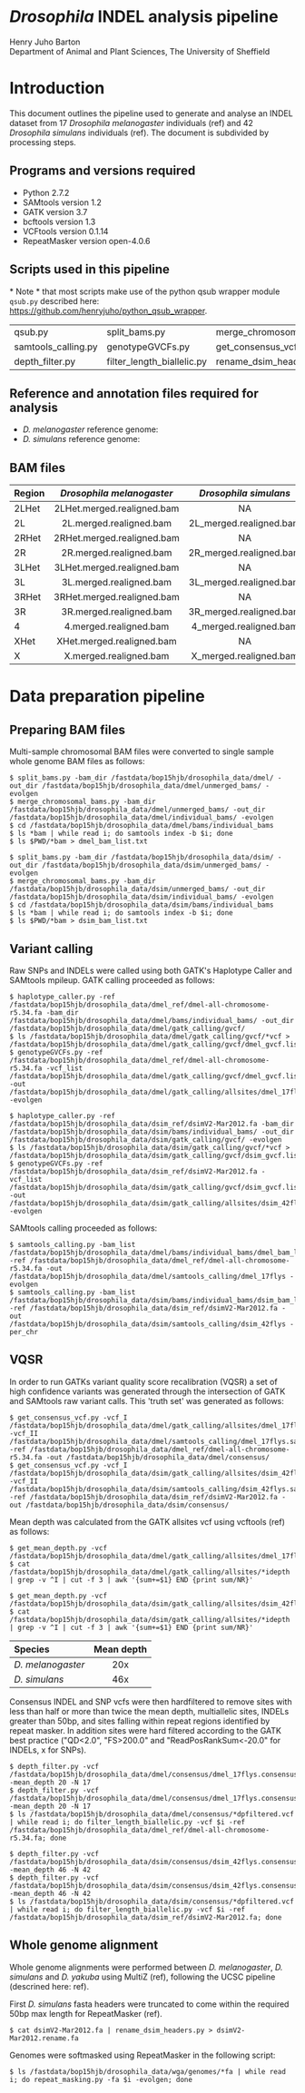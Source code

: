 # *Drosophila* INDEL analysis pipeline
Henry Juho Barton  
Department of Animal and Plant Sciences, The University of Sheffield  

# Introduction

This document outlines the pipeline used to generate and analyse an INDEL dataset from 17 *Drosophila melanogaster* individuals (ref) and 42 *Drosophila simulans* individuals (ref). The document is subdivided by processing steps.

## Programs and versions required

  * Python 2.7.2
  * SAMtools version 1.2
  * GATK version 3.7
  * bcftools version 1.3
  * VCFtools version 0.1.14
  * RepeatMasker version open-4.0.6

## Scripts used in this pipeline

\* Note \* that most scripts make use of the python qsub wrapper module ```qsub.py``` described here: <https://github.com/henryjuho/python_qsub_wrapper>.


|                            |                            |                             |                             |
|:---------------------------|:---------------------------|:----------------------------|:----------------------------|
| qsub.py                    | split_bams.py              | merge_chromosomal_bams.py   | haplotype_caller.py         |
| samtools_calling.py        | genotypeGVCFs.py           | get_consensus_vcf.py        | get_mean_depth.py           |
| depth_filter.py            | filter_length_biallelic.py | rename_dsim_headers.py      | repeat_masking.py           |


## Reference and annotation files required for analysis

  * *D. melanogaster* reference genome: 
  * *D. simulans* reference genome:
  
## BAM files

| Region                     | _Drosophila melanogaster_   | _Drosophila simulans_     |
|:---------------------------|:---------------------------:|:-------------------------:|
| 2LHet                      | 2LHet.merged.realigned.bam  |    NA                     |
| 2L                         | 2L.merged.realigned.bam     | 2L_merged.realigned.bam   |
| 2RHet                      | 2RHet.merged.realigned.bam  |    NA                     |
| 2R                         | 2R.merged.realigned.bam     | 2R_merged.realigned.bam   |
| 3LHet                      | 3LHet.merged.realigned.bam  |    NA                     |
| 3L                         | 3L.merged.realigned.bam     | 3L_merged.realigned.bam   |
| 3RHet                      | 3RHet.merged.realigned.bam  |    NA                     |
| 3R                         | 3R.merged.realigned.bam     | 3R_merged.realigned.bam   |
| 4                          | 4.merged.realigned.bam      | 4_merged.realigned.bam    |
| XHet                       | XHet.merged.realigned.bam   |    NA                     |
| X                          | X.merged.realigned.bam      | X_merged.realigned.bam    |


# Data preparation pipeline
## Preparing BAM files

Multi-sample chromosomal BAM files were converted to single sample whole genome BAM files as follows:

```
$ split_bams.py -bam_dir /fastdata/bop15hjb/drosophila_data/dmel/ -out_dir /fastdata/bop15hjb/drosophila_data/dmel/unmerged_bams/ -evolgen
$ merge_chromosomal_bams.py -bam_dir /fastdata/bop15hjb/drosophila_data/dmel/unmerged_bams/ -out_dir /fastdata/bop15hjb/drosophila_data/dmel/individual_bams/ -evolgen
$ cd /fastdata/bop15hjb/drosophila_data/dmel/bams/individual_bams
$ ls *bam | while read i; do samtools index -b $i; done
$ ls $PWD/*bam > dmel_bam_list.txt

$ split_bams.py -bam_dir /fastdata/bop15hjb/drosophila_data/dsim/ -out_dir /fastdata/bop15hjb/drosophila_data/dsim/unmerged_bams/ -evolgen
$ merge_chromosomal_bams.py -bam_dir /fastdata/bop15hjb/drosophila_data/dsim/unmerged_bams/ -out_dir /fastdata/bop15hjb/drosophila_data/dsim/individual_bams/ -evolgen
$ cd /fastdata/bop15hjb/drosophila_data/dsim/bams/individual_bams
$ ls *bam | while read i; do samtools index -b $i; done
$ ls $PWD/*bam > dsim_bam_list.txt
```

## Variant calling

Raw SNPs and INDELs were called using both GATK's Haplotype Caller and SAMtools mpileup. GATK calling proceeded as follows:

```
$ haplotype_caller.py -ref /fastdata/bop15hjb/drosophila_data/dmel_ref/dmel-all-chromosome-r5.34.fa -bam_dir /fastdata/bop15hjb/drosophila_data/dmel/bams/individual_bams/ -out_dir /fastdata/bop15hjb/drosophila_data/dmel/gatk_calling/gvcf/
$ ls /fastdata/bop15hjb/drosophila_data/dmel/gatk_calling/gvcf/*vcf > /fastdata/bop15hjb/drosophila_data/dmel/gatk_calling/gvcf/dmel_gvcf.list
$ genotypeGVCFs.py -ref /fastdata/bop15hjb/drosophila_data/dmel_ref/dmel-all-chromosome-r5.34.fa -vcf_list /fastdata/bop15hjb/drosophila_data/dmel/gatk_calling/gvcf/dmel_gvcf.list -out /fastdata/bop15hjb/drosophila_data/dmel/gatk_calling/allsites/dmel_17flys.gatk.allsites.vcf -evolgen

$ haplotype_caller.py -ref /fastdata/bop15hjb/drosophila_data/dsim_ref/dsimV2-Mar2012.fa -bam_dir /fastdata/bop15hjb/drosophila_data/dsim/bams/individual_bams/ -out_dir /fastdata/bop15hjb/drosophila_data/dsim/gatk_calling/gvcf/ -evolgen
$ ls /fastdata/bop15hjb/drosophila_data/dsim/gatk_calling/gvcf/*vcf > /fastdata/bop15hjb/drosophila_data/dsim/gatk_calling/gvcf/dsim_gvcf.list
$ genotypeGVCFs.py -ref /fastdata/bop15hjb/drosophila_data/dsim_ref/dsimV2-Mar2012.fa -vcf_list /fastdata/bop15hjb/drosophila_data/dsim/gatk_calling/gvcf/dsim_gvcf.list -out /fastdata/bop15hjb/drosophila_data/dsim/gatk_calling/allsites/dsim_42flys.gatk.allsites.vcf -evolgen
```

SAMtools calling proceeded as follows:

```
$ samtools_calling.py -bam_list /fastdata/bop15hjb/drosophila_data/dmel/bams/individual_bams/dmel_bam_list.txt -ref /fastdata/bop15hjb/drosophila_data/dmel_ref/dmel-all-chromosome-r5.34.fa -out /fastdata/bop15hjb/drosophila_data/dmel/samtools_calling/dmel_17flys -evolgen
$ samtools_calling.py -bam_list /fastdata/bop15hjb/drosophila_data/dsim/bams/individual_bams/dsim_bam_list.txt -ref /fastdata/bop15hjb/drosophila_data/dsim_ref/dsimV2-Mar2012.fa -out /fastdata/bop15hjb/drosophila_data/dsim/samtools_calling/dsim_42flys -per_chr
```

## VQSR

In order to run GATKs variant quality score recalibration (VQSR) a set of high confidence variants was generated through the intersection of GATK and SAMtools raw variant calls. This 'truth set' was generated as follows:

```
$ get_consensus_vcf.py -vcf_I /fastdata/bop15hjb/drosophila_data/dmel/gatk_calling/allsites/dmel_17flys.gatk.allsites.vcf -vcf_II /fastdata/bop15hjb/drosophila_data/dmel/samtools_calling/dmel_17flys.samtools.allsites.vcf -ref /fastdata/bop15hjb/drosophila_data/dmel_ref/dmel-all-chromosome-r5.34.fa -out /fastdata/bop15hjb/drosophila_data/dmel/consensus/
$ get_consensus_vcf.py -vcf_I /fastdata/bop15hjb/drosophila_data/dsim/gatk_calling/allsites/dsim_42flys.gatk.allsites.vcf -vcf_II /fastdata/bop15hjb/drosophila_data/dsim/samtools_calling/dsim_42flys.samtools.allsites.vcf -ref /fastdata/bop15hjb/drosophila_data/dsim_ref/dsimV2-Mar2012.fa -out /fastdata/bop15hjb/drosophila_data/dsim/consensus/
```

Mean depth was calculated from the GATK allsites vcf using vcftools (ref) as follows:

```
$ get_mean_depth.py -vcf /fastdata/bop15hjb/drosophila_data/dmel/gatk_calling/allsites/dmel_17flys.gatk.allsites.vcf
$ cat /fastdata/bop15hjb/drosophila_data/dmel/gatk_calling/allsites/*idepth | grep -v ^I | cut -f 3 | awk '{sum+=$1} END {print sum/NR}'

$ get_mean_depth.py -vcf /fastdata/bop15hjb/drosophila_data/dsim/gatk_calling/allsites/dsim_42flys.gatk.allsites.vcf
$ cat /fastdata/bop15hjb/drosophila_data/dsim/gatk_calling/allsites/*idepth | grep -v ^I | cut -f 3 | awk '{sum+=$1} END {print sum/NR}'
```

| Species           | Mean depth  |
|:------------------|:-----------:|
| _D. melanogaster_ | 20x         |
| _D. simulans_     | 46x         |

Consensus INDEL and SNP vcfs were then hardfiltered to remove sites with less than half or more than twice the mean depth, multiallelic sites, INDELs greater than 50bp, and sites falling within repeat regions identified by repeat masker. In addition sites were hard filtered according to the GATK best practice ("QD<2.0", "FS>200.0" and "ReadPosRankSum<-20.0" for INDELs, x for SNPs).

```
$ depth_filter.py -vcf /fastdata/bop15hjb/drosophila_data/dmel/consensus/dmel_17flys.consensus.raw.indels.vcf -mean_depth 20 -N 17
$ depth_filter.py -vcf /fastdata/bop15hjb/drosophila_data/dmel/consensus/dmel_17flys.consensus.raw.snps.vcf -mean_depth 20 -N 17
$ ls /fastdata/bop15hjb/drosophila_data/dmel/consensus/*dpfiltered.vcf | while read i; do filter_length_biallelic.py -vcf $i -ref /fastdata/bop15hjb/drosophila_data/dmel_ref/dmel-all-chromosome-r5.34.fa; done

$ depth_filter.py -vcf /fastdata/bop15hjb/drosophila_data/dsim/consensus/dsim_42flys.consensus.raw.indels.vcf -mean_depth 46 -N 42
$ depth_filter.py -vcf /fastdata/bop15hjb/drosophila_data/dsim/consensus/dsim_42flys.consensus.raw.snps.vcf -mean_depth 46 -N 42
$ ls /fastdata/bop15hjb/drosophila_data/dsim/consensus/*dpfiltered.vcf | while read i; do filter_length_biallelic.py -vcf $i -ref /fastdata/bop15hjb/drosophila_data/dsim_ref/dsimV2-Mar2012.fa; done
```

## Whole genome alignment

Whole genome alignments were performed between _D. melanogaster_, _D. simulans_ and _D. yakuba_ using MultiZ (ref), following the UCSC pipeline (descrined here: ref).

First _D. simulans_ fasta headers were truncated to come within the required 50bp max length for RepeatMasker (ref).

```
$ cat dsimV2-Mar2012.fa | rename_dsim_headers.py > dsimV2-Mar2012.rename.fa 
```
Genomes were softmasked using RepeatMasker in the following script:

```
$ ls /fastdata/bop15hjb/drosophila_data/wga/genomes/*fa | while read i; do repeat_masking.py -fa $i -evolgen; done
```